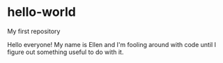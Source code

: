 # hello-world
My first repository

Hello everyone! My name is Ellen and I'm fooling around with code until I figure out something useful to do with it.
